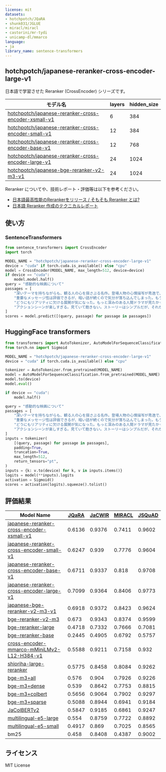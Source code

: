 ```yaml
---
license: mit
datasets:
- hotchpotch/JQaRA
- shunk031/JGLUE
- miracl/miracl
- castorini/mr-tydi
- unicamp-dl/mmarco
language:
- ja
library_name: sentence-transformers
---
```


## hotchpotch/japanese-reranker-cross-encoder-large-v1

日本語で学習させた Reranker (CrossEncoder) シリーズです。

| モデル名                                                                                                                                | layers | hidden_size |
| ----------------------------------------------------------------------------------------------------------------------------------- | ------ | ----------- |
| [hotchpotch/japanese-reranker-cross-encoder-xsmall-v1](https://huggingface.co/hotchpotch/japanese-reranker-cross-encoder-xsmall-v1) | 6      | 384         |
| [hotchpotch/japanese-reranker-cross-encoder-small-v1](https://huggingface.co/hotchpotch/japanese-reranker-cross-encoder-small-v1)   | 12     | 384         |
| [hotchpotch/japanese-reranker-cross-encoder-base-v1](https://huggingface.co/hotchpotch/japanese-reranker-cross-encoder-base-v1)     | 12     | 768         |
| [hotchpotch/japanese-reranker-cross-encoder-large-v1](https://huggingface.co/hotchpotch/japanese-reranker-cross-encoder-large-v1)   | 24     | 1024        |
| [hotchpotch/japanese-bge-reranker-v2-m3-v1](https://huggingface.co/hotchpotch/japanese-bge-reranker-v2-m3-v1)                       | 24     | 1024        |

Reranker についてや、技術レポート・評価等は以下を参考ください。

- [日本語最高性能のRerankerをリリース / そもそも Reranker とは?](https://secon.dev/entry/2024/04/02/070000-japanese-reranker-release/)
- [日本語 Reranker 作成のテクニカルレポート](https://secon.dev/entry/2024/04/02/080000-japanese-reranker-tech-report/)


## 使い方

### SentenceTransformers

```python
from sentence_transformers import CrossEncoder
import torch

MODEL_NAME = "hotchpotch/japanese-reranker-cross-encoder-large-v1"
device = "cuda" if torch.cuda.is_available() else "cpu"
model = CrossEncoder(MODEL_NAME, max_length=512, device=device)
if device == "cuda":
    model.model.half()
query = "感動的な映画について"
passages = [
    "深いテーマを持ちながらも、観る人の心を揺さぶる名作。登場人物の心情描写が秀逸で、ラストは涙なしでは見られない。",
    "重要なメッセージ性は評価できるが、暗い話が続くので気分が落ち込んでしまった。もう少し明るい要素があればよかった。",
    "どうにもリアリティに欠ける展開が気になった。もっと深みのある人間ドラマが見たかった。",
    "アクションシーンが楽しすぎる。見ていて飽きない。ストーリーはシンプルだが、それが逆に良い。",
]
scores = model.predict([(query, passage) for passage in passages])
```

## HuggingFace transformers

```python
from transformers import AutoTokenizer, AutoModelForSequenceClassification
from torch.nn import Sigmoid

MODEL_NAME = "hotchpotch/japanese-reranker-cross-encoder-large-v1"
device = "cuda" if torch.cuda.is_available() else "cpu"

tokenizer = AutoTokenizer.from_pretrained(MODEL_NAME)
model = AutoModelForSequenceClassification.from_pretrained(MODEL_NAME)
model.to(device)
model.eval()

if device == "cuda":
    model.half()

query = "感動的な映画について"
passages = [
    "深いテーマを持ちながらも、観る人の心を揺さぶる名作。登場人物の心情描写が秀逸で、ラストは涙なしでは見られない。",
    "重要なメッセージ性は評価できるが、暗い話が続くので気分が落ち込んでしまった。もう少し明るい要素があればよかった。",
    "どうにもリアリティに欠ける展開が気になった。もっと深みのある人間ドラマが見たかった。",
    "アクションシーンが楽しすぎる。見ていて飽きない。ストーリーはシンプルだが、それが逆に良い。",
]
inputs = tokenizer(
    [(query, passage) for passage in passages],
    padding=True,
    truncation=True,
    max_length=512,
    return_tensors="pt",
)
inputs = {k: v.to(device) for k, v in inputs.items()}
logits = model(**inputs).logits
activation = Sigmoid()
scores = activation(logits).squeeze().tolist()
```

## 評価結果

| Model Name                                                                                                               | [JQaRA](https://huggingface.co/datasets/hotchpotch/JQaRA) | [JaCWIR](https://huggingface.co/datasets/hotchpotch/JaCWIR) | [MIRACL](https://huggingface.co/datasets/miracl/miracl) | [JSQuAD](https://github.com/yahoojapan/JGLUE) |
| ------------------------------------------------------------------------------------------------------------------------ | --------------------------------------------------------- | ----------------------------------------------------------- | ------------------------------------------------------- | --------------------------------------------- |
| [japanese-reranker-cross-encoder-xsmall-v1](https://huggingface.co/hotchpotch/japanese-reranker-cross-encoder-xsmall-v1) | 0.6136                                                    | 0.9376                                                      | 0.7411                                                  | 0.9602                                        |
| [japanese-reranker-cross-encoder-small-v1](https://huggingface.co/hotchpotch/japanese-reranker-cross-encoder-small-v1)   | 0.6247                                                    | 0.939                                                       | 0.7776                                                  | 0.9604                                        |
| [japanese-reranker-cross-encoder-base-v1](https://huggingface.co/hotchpotch/japanese-reranker-cross-encoder-base-v1)     | 0.6711                                                    | 0.9337                                                      | 0.818                                                   | 0.9708                                        |
| [japanese-reranker-cross-encoder-large-v1](https://huggingface.co/hotchpotch/japanese-reranker-cross-encoder-large-v1)   | 0.7099                                                    | 0.9364                                                      | 0.8406                                                  | 0.9773                                        |
| [japanese-bge-reranker-v2-m3-v1](https://huggingface.co/hotchpotch/japanese-bge-reranker-v2-m3-v1)                       | 0.6918                                                    | 0.9372                                                      | 0.8423                                                  | 0.9624                                        |
| [bge-reranker-v2-m3](https://huggingface.co/BAAI/bge-reranker-v2-m3)                                                     | 0.673                                                     | 0.9343                                                      | 0.8374                                                  | 0.9599                                        |
| [bge-reranker-large](https://huggingface.co/BAAI/bge-reranker-large)                                                     | 0.4718                                                    | 0.7332                                                      | 0.7666                                                  | 0.7081                                        |
| [bge-reranker-base](https://huggingface.co/BAAI/bge-reranker-base)                                                       | 0.2445                                                    | 0.4905                                                      | 0.6792                                                  | 0.5757                                        |
| [cross-encoder-mmarco-mMiniLMv2-L12-H384-v1](https://huggingface.co/corrius/cross-encoder-mmarco-mMiniLMv2-L12-H384-v1)  | 0.5588                                                    | 0.9211                                                      | 0.7158                                                  | 0.932                                         |
| [shioriha-large-reranker](https://huggingface.co/cl-nagoya/shioriha-large-reranker)                                      | 0.5775                                                    | 0.8458                                                      | 0.8084                                                  | 0.9262                                        |
| [bge-m3+all](https://huggingface.co/BAAI/bge-m3)                                                                         | 0.576                                                     | 0.904                                                       | 0.7926                                                  | 0.9226                                        |
| [bge-m3+dense](https://huggingface.co/BAAI/bge-m3)                                                                       | 0.539                                                     | 0.8642                                                      | 0.7753                                                  | 0.8815                                        |
| [bge-m3+colbert](https://huggingface.co/BAAI/bge-m3)                                                                     | 0.5656                                                    | 0.9064                                                      | 0.7902                                                  | 0.9297                                        |
| [bge-m3+sparse](https://huggingface.co/BAAI/bge-m3)                                                                      | 0.5088                                                    | 0.8944                                                      | 0.6941                                                  | 0.9184                                        |
| [JaColBERTv2](https://huggingface.co/bclavie/JaColBERTv2)                                                                | 0.5847                                                    | 0.9185                                                      | 0.6861                                                  | 0.9247                                        |
| [multilingual-e5-large](https://huggingface.co/intfloat/multilingual-e5-large)                                           | 0.554                                                     | 0.8759                                                      | 0.7722                                                  | 0.8892                                        |
| [multilingual-e5-small](https://huggingface.co/intfloat/multilingual-e5-small)                                           | 0.4917                                                    | 0.869                                                       | 0.7025                                                  | 0.8565                                        |
| bm25                                                                                                                     | 0.458                                                     | 0.8408                                                      | 0.4387                                                  | 0.9002                                        |


## ライセンス

MIT License